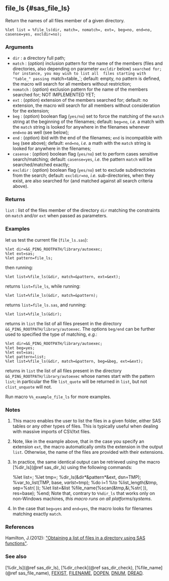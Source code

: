 ## file_ls {#sas_file_ls}
Return the names of all files member of a given directory.

    %let list = %file_ls(dir, match=, nomatch=, ext=, beg=no, end=no, casense=yes, excldir=no);

### Arguments
* `dir` : a directory full path;
* `match` : (_option_) inclusion pattern for the name of the members (files and directories, also
	depending on parameter `excldir` below) `searched for; for instance, you may wish to list all 
	files starting with "table_" passing `match=table_`; default: empty, no pattern is defined, the 
	macro will search for all members without restriction;
* `nomatch` : (_option_) exclusion pattern for the name of the members searched for; NOT IMPLEMENTED 
	YET;
* `ext` : (_option_) extension of the members searched for; default: no extension, the macro will 
	search for all members without consideration for the extension;
* `beg` : (_option_) boolean flag (`yes/no`) set to force the matching of the `match` string at the 
	beginning of the filenames; default: `beg=no`, _i.e._ a match with the `match` string is looked 
	for anywhere in the filenames whenever `end=no` as well (see below);
* `end` : (_option_) ibid with the end of the filenames; `end` is incompatible with `beg` (see above); 
	default: `end=no`, _i.e._ a math with the `match` string is looked for anywhere in the filenames;
* `casense` : (_option_) boolean flag (`yes/no`) set to perform cases sensitive search/matching; 
	default: `casense=yes`, _i.e._ the pattern `match` will be searched/matched exactly;
* `excldir` : (_option_) boolean flag (`yes/no`) set to exclude subdirectories from the search; 
	default: `excldir=no`, _i.e._ sub-directories, when they exist, are also searched for (and matched 
	against	all search criteria above).

### Returns
`list` : list of the files member of the directory `dir` matching the constraints on `match` and/or
	`ext` when passed as parameters. 

### Examples
let us test the current file (`file_ls.sas`):

	%let dir=&G_PING_ROOTPATH/library/autoexec;
	%let ext=sas;
	%let pattern=file_ls;

then running:

	%let list=%file_ls(&dir, match=&pattern, ext=&ext);

returns `list=file_ls`, while running:

	%let list=%file_ls(&dir, match=&pattern);

returns `list=file_ls.sas`, and running:

	%let list=%file_ls(&dir);

returns in `list` the list of all files present in the directory `&G_PING_ROOTPATH/library/autoexec`. The options
`beg/end` can be further used to specified the type of matching, _e.g._:

    %let dir=&G_PING_ROOTPATH/library/autoexec;
    %let beg=yes;
	%let ext=sas;
	%let pattern=list;
	%let list=%file_ls(&dir, match=&pattern, beg=&beg, ext=&ext);

returns in `list` the list of all files present in the directory `&G_PING_ROOTPATH/library/autoexec` whose names 
start with the pattern `list`; in particular the file `list_quote` will be returned in `list`, but not 
`clist_unquote` will not.

Run macro `%%_example_file_ls` for more examples.

### Notes
1. This macro enables the user to list the files in a given folder, either SAS tables or any other types of 
files. This is typically useful when dealing with massive imports of CSV/txt files.
2. Note, like in the example above, that in the case you specify an extension `ext`, the macro automatically 
omits the extension in the output `list`. Otherwise, the name of the files are provided with their extensions.
3. In practice, the same identical output can be retrieved using the macro [%dir_ls](@ref sas_dir_ls) using the 
following commands:

    %let list=; 
    %let tmp=;
    %dir_ls(&dir*&pattern*&ext, dsn=TMP);
    %var_to_list(TMP, base, _varlst_=tmp);
    %do i=1 %to %list_length(&tmp, sep=%str( ));
         %let list=&list %file_name(%scan(&tmp,&i,%str( )), res=base);
    %end;
Note that, contrary to `%%dir_ls` that works only on non-Windows machines, *this macro runs on all 
platforms/systems*.
4. In the case that `beg=yes` and `end=yes`, the macro looks for filenames matching exactly `match`.

### References
Hamilton, J.(2012): ["Obtaining a list of files in a directory using SAS functions"](http://www.wuss.org/proceedings12/55.pdf).

### See also
[%dir_ls](@ref sas_dir_ls), [%dir_check](@ref sas_dir_check), [%file_name](@ref sas_file_name),
[FEXIST](http://support.sas.com/documentation/cdl/en/lrdict/64316/HTML/default/viewer.htm#a000210817.htm),
[FILENAME](http://support.sas.com/documentation/cdl/en/lrdict/64316/HTML/default/viewer.htm#a000210819.htm),
[DOPEN](http://support.sas.com/documentation/cdl/en/lrdict/64316/HTML/default/viewer.htm#a000209538.htm),
[DNUM](http://support.sas.com/documentation/cdl/en/lrdict/64316/HTML/default/viewer.htm#a000209695.htm),
[DREAD](http://support.sas.com/documentation/cdl/en/lrdict/64316/HTML/default/viewer.htm#a000209687.htm).
